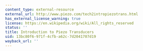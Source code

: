 ```yaml
---
content_type: external-resource
external_url: http://www.piezo.com/tech2intropiezotrans.html
has_external_license_warning: true
license: https://en.wikipedia.org/wiki/All_rights_reserved
status: ''
title: Introduction to Piezo Transducers
uid: 13bc80f6-971f-4cfb-a62c-7d2041707d19
wayback_url: ''
---
```

